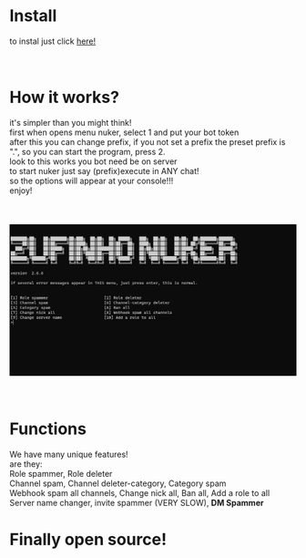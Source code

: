 # Install
to instal just click <a href="https://github.com/zufinho/zufinhonuker/raw/main/zufinhonuker.py">here!</a><br>
<br>
<br>
# How it works?
it's simpler than you might think!<br>
first when opens menu nuker, select 1 and put your bot token<br>
after this you can change prefix, if you not set a prefix the preset prefix is ".", so you can start the program, press 2.<br>
look to this works you bot need be on server<br>
to start nuker just say (prefix)execute in ANY chat!<br>
so the options will appear at your console!!!<br>
enjoy!<br>
<br>
<br>
<br>
<img src="print1.png">
<br>
<br>
<br>
# Functions
We have many unique features!<br>
are they:<br>
Role spammer, Role deleter<br>
Channel spam, Channel deleter-category, Category spam<br>
Webhook spam all channels, Change nick all, Ban all, Add a role to all<br>
Server name changer, invite spammer (VERY SLOW), **DM Spammer**






# Finally open source!